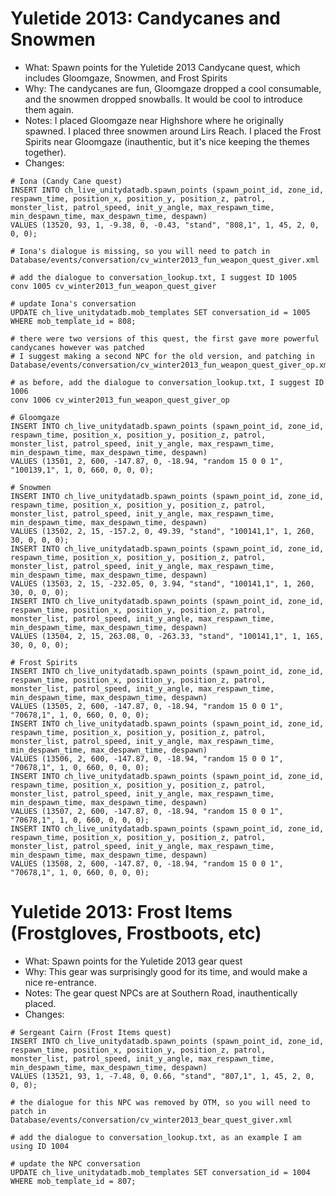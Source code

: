 # Yuletide 2013: Candycanes and Snowmen

* What: Spawn points for the Yuletide 2013 Candycane quest, which includes Gloomgaze, Snowmen, and Frost Spirits
* Why: The candycanes are fun, Gloomgaze dropped a cool consumable, and the snowmen dropped snowballs. It would be cool to introduce them again.
* Notes: I placed Gloomgaze near Highshore where he originally spawned. I placed three snowmen around Lirs Reach. I placed the Frost Spirits near Gloomgaze (inauthentic, but it's nice keeping the themes together).
* Changes:
```
# Iona (Candy Cane quest)
INSERT INTO ch_live_unitydatadb.spawn_points (spawn_point_id, zone_id, respawn_time, position_x, position_y, position_z, patrol, monster_list, patrol_speed, init_y_angle, max_respawn_time, min_despawn_time, max_despawn_time, despawn)
VALUES (13520, 93, 1, -9.38, 0, -0.43, "stand", "808,1", 1, 45, 2, 0, 0, 0);

# Iona's dialogue is missing, so you will need to patch in Database/events/conversation/cv_winter2013_fun_weapon_quest_giver.xml

# add the dialogue to conversation_lookup.txt, I suggest ID 1005
conv 1005 cv_winter2013_fun_weapon_quest_giver

# update Iona's conversation
UPDATE ch_live_unitydatadb.mob_templates SET conversation_id = 1005 WHERE mob_template_id = 808;

# there were two versions of this quest, the first gave more powerful candycanes however was patched
# I suggest making a second NPC for the old version, and patching in Database/events/conversation/cv_winter2013_fun_weapon_quest_giver_op.xml 

# as before, add the dialogue to conversation_lookup.txt, I suggest ID 1006
conv 1006 cv_winter2013_fun_weapon_quest_giver_op

# Gloomgaze
INSERT INTO ch_live_unitydatadb.spawn_points (spawn_point_id, zone_id, respawn_time, position_x, position_y, position_z, patrol, monster_list, patrol_speed, init_y_angle, max_respawn_time, min_despawn_time, max_despawn_time, despawn)
VALUES (13501, 2, 600, -147.87, 0, -18.94, "random 15 0 0 1", "100139,1", 1, 0, 660, 0, 0, 0);

# Snowmen
INSERT INTO ch_live_unitydatadb.spawn_points (spawn_point_id, zone_id, respawn_time, position_x, position_y, position_z, patrol, monster_list, patrol_speed, init_y_angle, max_respawn_time, min_despawn_time, max_despawn_time, despawn)
VALUES (13502, 2, 15, -157.2, 0, 49.39, "stand", "100141,1", 1, 260, 30, 0, 0, 0);
INSERT INTO ch_live_unitydatadb.spawn_points (spawn_point_id, zone_id, respawn_time, position_x, position_y, position_z, patrol, monster_list, patrol_speed, init_y_angle, max_respawn_time, min_despawn_time, max_despawn_time, despawn)
VALUES (13503, 2, 15, -232.05, 0, 3.94, "stand", "100141,1", 1, 260, 30, 0, 0, 0);
INSERT INTO ch_live_unitydatadb.spawn_points (spawn_point_id, zone_id, respawn_time, position_x, position_y, position_z, patrol, monster_list, patrol_speed, init_y_angle, max_respawn_time, min_despawn_time, max_despawn_time, despawn)
VALUES (13504, 2, 15, 263.08, 0, -263.33, "stand", "100141,1", 1, 165, 30, 0, 0, 0);

# Frost Spirits
INSERT INTO ch_live_unitydatadb.spawn_points (spawn_point_id, zone_id, respawn_time, position_x, position_y, position_z, patrol, monster_list, patrol_speed, init_y_angle, max_respawn_time, min_despawn_time, max_despawn_time, despawn)
VALUES (13505, 2, 600, -147.87, 0, -18.94, "random 15 0 0 1", "70678,1", 1, 0, 660, 0, 0, 0);
INSERT INTO ch_live_unitydatadb.spawn_points (spawn_point_id, zone_id, respawn_time, position_x, position_y, position_z, patrol, monster_list, patrol_speed, init_y_angle, max_respawn_time, min_despawn_time, max_despawn_time, despawn)
VALUES (13506, 2, 600, -147.87, 0, -18.94, "random 15 0 0 1", "70678,1", 1, 0, 660, 0, 0, 0);
INSERT INTO ch_live_unitydatadb.spawn_points (spawn_point_id, zone_id, respawn_time, position_x, position_y, position_z, patrol, monster_list, patrol_speed, init_y_angle, max_respawn_time, min_despawn_time, max_despawn_time, despawn)
VALUES (13507, 2, 600, -147.87, 0, -18.94, "random 15 0 0 1", "70678,1", 1, 0, 660, 0, 0, 0);
INSERT INTO ch_live_unitydatadb.spawn_points (spawn_point_id, zone_id, respawn_time, position_x, position_y, position_z, patrol, monster_list, patrol_speed, init_y_angle, max_respawn_time, min_despawn_time, max_despawn_time, despawn)
VALUES (13508, 2, 600, -147.87, 0, -18.94, "random 15 0 0 1", "70678,1", 1, 0, 660, 0, 0, 0);
```
# Yuletide 2013: Frost Items (Frostgloves, Frostboots, etc)

* What: Spawn points for the Yuletide 2013 gear quest
* Why: This gear was surprisingly good for its time, and would make a nice re-entrance.
* Notes: The gear quest NPCs are at Southern Road, inauthentically placed.
* Changes:
```
# Sergeant Cairn (Frost Items quest)
INSERT INTO ch_live_unitydatadb.spawn_points (spawn_point_id, zone_id, respawn_time, position_x, position_y, position_z, patrol, monster_list, patrol_speed, init_y_angle, max_respawn_time, min_despawn_time, max_despawn_time, despawn)
VALUES (13521, 93, 1, -7.48, 0, 0.66, "stand", "807,1", 1, 45, 2, 0, 0, 0);

# the dialogue for this NPC was removed by OTM, so you will need to patch in Database/events/conversation/cv_winter2013_bear_quest_giver.xml

# add the dialogue to conversation_lookup.txt, as an example I am using ID 1004

# update the NPC conversation
UPDATE ch_live_unitydatadb.mob_templates SET conversation_id = 1004 WHERE mob_template_id = 807;


```
